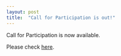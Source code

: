 ```yaml
---
layout: post
title:  "Call for Participation is out!"
---
```


Call for Participation is now available.

Please check <a href="../../../docs/history/2023/call/">here</a>.




